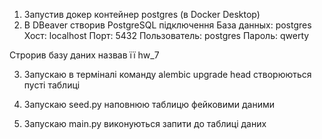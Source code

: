1) Запустив докер контейнер postgres (в Docker Desktop)
2) В DBeaver створив PostgreSQL підключення
    База данных: postgres
    Хост: localhost
    Порт: 5432
    Пользователь: postgres
    Пароль: qwerty

 Строрив базу даних назвав її hw_7

3) Запускаю в терміналі команду
        alembic upgrade head
   створюються пусті таблиці

4) Запускаю seed.py
    наповнюю таблицю фейковими даними

5) Запускаю main.py
    виконуються запити до таблиці даних 
